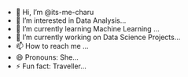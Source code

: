 - 👋 Hi, I’m @its-me-charu
- 👀 I’m interested in Data Analysis...
- 🌱 I’m currently learning Machine Learning ...
- 💞️ I’m currently working on Data Science Projects...
- 📫 How to reach me ...
- 😄 Pronouns: She...
- ⚡ Fun fact: Traveller...

<!---
its-me-charu/its-me-charu is a ✨ special ✨ repository because its `README.md` (this file) appears on your GitHub profile.
You can click the Preview link to take a look at your changes.
--->
